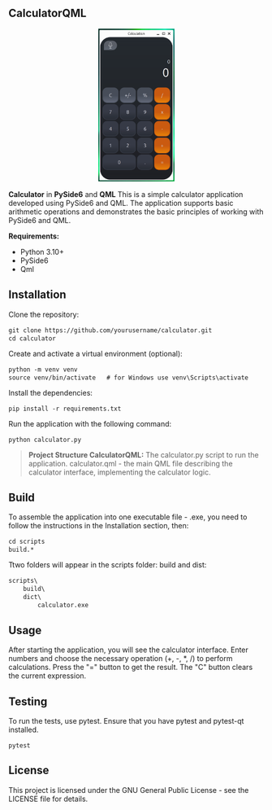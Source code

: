 ## CalculatorQML
<p align="center">
  <img width="150" height="300" src="./iconapp.png">
</p>

**Calculator** in **PySide6** and **QML**
This is a simple calculator application developed using PySide6 and QML. The application supports basic arithmetic operations and demonstrates the basic principles of working with PySide6 and QML.

**Requirements:**
- Python 3.10+
- PySide6
- Qml

## Installation
Clone the repository:
```
git clone https://github.com/yourusername/calculator.git
cd calculator
```
Create and activate a virtual environment (optional):

```
python -m venv venv
source venv/bin/activate   # for Windows use venv\Scripts\activate
```
Install the dependencies:
```
pip install -r requirements.txt
```
Run the application with the following command:
```
python calculator.py
```

> **Project Structure CalculatorQML:** 
The calculator.py script to run the application.
calculator.qml - the main QML file describing the calculator interface, 
implementing the calculator logic.

## Build
To assemble the application into one executable file - .exe, you need to follow
the instructions in the Installation section, then:

```
cd scripts
build.*
```
Ttwo folders will appear in the scripts folder: build and dist:
```
scripts\
    build\
    dict\
        calculator.exe
```

## Usage
After starting the application, you will see the calculator interface. Enter 
numbers and choose the necessary operation (+, -, *, /) to perform calculations. Press the "=" button to get the result. The "C" button clears the current expression.

## Testing
To run the tests, use pytest. Ensure that you have pytest and pytest-qt installed.
```
pytest
```

## License
This project is licensed under the GNU General Public License - see the 
LICENSE file for details.

